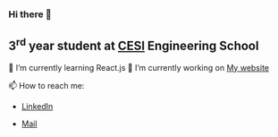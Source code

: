 ### Hi there 👋

## 3<sup>rd</sup> year student at [CESI](https://cesi.fr) Engineering School

🌱 I’m currently learning React.js
🔭 I’m currently working on [My website](quentinstubecki.fr)

📫 How to reach me:

- [LinkedIn](https://www.linkedin.com/in/quentin-stubecki-211419227/)

- [Mail](mailto:quentin.stubecki@viacesi.fr)
